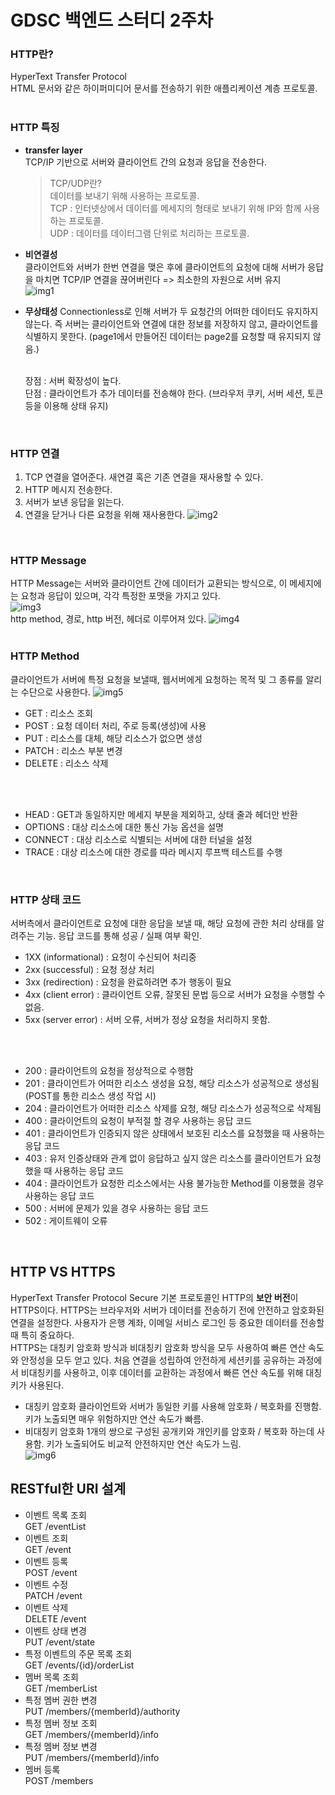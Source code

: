 # GDSC 백엔드 스터디 2주차
### HTTP란?
HyperText Transfer Protocol   
HTML 문서와 같은 하이퍼미디어 문서를 전송하기 위한 애플리케이션 계층 프로토콜.   
<br>

### HTTP 특징
- **transfer layer**   
    TCP/IP 기반으로 서버와 클라이언트 간의 요청과 응답을 전송한다. 
    > TCP/UDP란?   
    데이터를 보내기 위해 사용하는 프로토콜.   
    TCP : 인터넷상에서 데이터를 메세지의 형태로 보내기 위해 IP와 함께 사용하는 프로토콜.   
    UDP : 데이터를 데이터그램 단위로 처리하는 프로토콜.
- **비연결성**   
    클라이언트와 서버가 한번 연결을 맺은 후에 클라이언트의 요청에 대해 서버가 응답을 마치면 TCP/IP 연결을 끊어버린다 => 최소한의 자원으로 서버 유지   
    ![img1](https://velog.velcdn.com/images/wlwl99/post/614190c0-9a42-4aee-8ca4-401dbd35fd1a/image.png)
- **무상태성**
    Connectionless로 인해 서버가 두 요청간의 어떠한 데이터도 유지하지 않는다. 즉 서버는 클라이언트와 연결에 대한 정보를 저장하지 않고, 클라이언트를 식별하지 못한다. (page1에서 만들어진 데이터는 page2를 요청할 때 유지되지 않음.)   
    <br>

    장점 : 서버 확장성이 높다.   
    단점 : 클라이언트가 추가 데이터를 전송해야 한다. (브라우저 쿠키, 서버 세션, 토큰 등을 이용해 상태 유지)   
<br>

### HTTP 연결
1. TCP 연결을 열어준다. 새연결 혹은 기존 연결을 재사용할 수 있다.
2. HTTP 메시지 전송한다.
3. 서버가 보낸 응답을 읽는다.
4. 연결을 닫거나 다른 요청을 위해 재사용한다.
![img2](https://t1.daumcdn.net/cfile/tistory/9970083359F297D62A)
<br>

### HTTP Message
HTTP Message는 서버와 클라이언트 간에 데이터가 교환되는 방식으로, 이 메세지에는 요청과 응답이 있으며, 각각 특정한 포맷을 가지고 있다.      
![img3](https://velog.velcdn.com/images/dlwoxhd/post/036c17f7-55d6-4af7-9989-b266cc5df384/image.png)   
http method, 경로, http 버전, 헤더로 이루어져 있다.
![img4](https://img1.daumcdn.net/thumb/R1280x0/?scode=mtistory2&fname=https%3A%2F%2Ft1.daumcdn.net%2Fcfile%2Ftistory%2F21282E3B554A0A1B2C)   
<br>

### HTTP Method
클라이언트가 서버에 특정 요청을 보낼때, 웹서버에게 요청하는 목적 및 그 종류를 알리는 수단으로 사용한다.
![img5](https://blog.kakaocdn.net/dn/bKPin9/btqEamE4tCi/AOHPjKmnmAEkoWrlsCMprK/img.png)
- GET : 리소스 조회
- POST : 요청 데이터 처리, 주로 등록(생성)에 사용
- PUT : 리소스를 대체, 해당 리소스가 없으면 생성
- PATCH : 리소스 부분 변경
- DELETE : 리소스 삭제   
<BR>
<br>

- HEAD : GET과 동일하지만 메세지 부분을 제외하고, 상태 줄과 헤더만 반환
- OPTIONS : 대상 리소스에 대한 통신 가능 옵션을 설명
- CONNECT : 대상 리소스로 식별되는 서버에 대한 터널을 설정
- TRACE : 대상 리소스에 대한 경로를 따라 메시지 루프백 테스트를 수행   
<BR>

### HTTP 상태 코드
서버측에서 클라이언트로 요청에 대한 응답을 보낼 때, 해당 요청에 관한 처리 상태를 알려주는 기능.
응답 코드를 통해 성공 / 실패 여부 확인.
- 1XX (informational) : 요청이 수신되어 처리중
- 2xx (successful) : 요청 정상 처리
- 3xx (redirection) : 요청을 완료하려면 추가 행동이 필요
- 4xx (client error) : 클라이언트 오류, 잘못된 문법 등으로 서버가 요청을 수행할 수 없음.
- 5xx (server error) : 서버 오류, 서버가 정상 요청을 처리하지 못함.   
<br>
<br>

- 200 : 클라이언트의 요청을 정상적으로 수행함
- 201 : 클라이언트가 어떠한 리소스 생성을 요청, 해당 리소스가 성공적으로 생성됨(POST를 통한 리소스 생성 작업 시)
- 204 : 클라이언트가 어떠한 리소스 삭제를 요청, 해당 리소스가 성공적으로 삭제됨
- 400 : 클라이언트의 요청이 부적절 할 경우 사용하는 응답 코드
- 401 : 클라이언트가 인증되지 않은 상태에서 보호된 리소스를 요청했을 때 사용하는 응답 코드
- 403 : 유저 인증상태와 관계 없이 응답하고 싶지 않은 리소스를 클라이언트가 요청했을 때 사용하는 응답 코드
- 404 : 클라이언트가 요청한 리소스에서는 사용 불가능한 Method를 이용했을 경우 사용하는 응답 코드
- 500 : 서버에 문제가 있을 경우 사용하는 응답 코드
- 502 : 게이트웨이 오류
<br>

## HTTP VS HTTPS
HyperText Transfer Protocol Secure
기본 프로토콜인 HTTP의 **보안 버전**이 HTTPS이다. HTTPS는 브라우저와 서버가 데이터를 전송하기 전에 안전하고 암호화된 연결을 설정한다. 사용자가 은행 계좌, 이메일 서비스 로그인 등 중요한 데이터를 전송할 때 특히 중요하다.   
HTTPS는 대칭키 암호화 방식과 비대칭키 암호화 방식을 모두 사용하여 빠른 연산 속도와 안정성을 모두 얻고 있다. 처음 연결을 성립하여 안전하게 세션키를 공유하는 과정에서 비대칭키를 사용하고, 이후 데이터를 교환하는 과정에서 빠른 연산 속도를 위해 대칭키가 사용된다.   
- 대칭키 암호화
    클라이언트와 서버가 동일한 키를 사용해 암호화 / 복호화를 진행함. 키가 노출되면 매우 위험하지만 연산 속도가 빠름.
- 비대칭키 암호화
    1개의 쌍으로 구성된 공개키와 개인키를 암호화 / 복호화 하는데 사용함. 키가 노출되어도 비교적 안전하지만 연산 속도가 느림.   
![img6](https://img1.daumcdn.net/thumb/R1280x0/?scode=mtistory2&fname=https%3A%2F%2Fblog.kakaocdn.net%2Fdn%2FcCodLU%2FbtrqRZnoOFq%2Fe6kFHjADoVby70466Jkq51%2Fimg.png)

## RESTful한 URI 설계
- 이벤트 목록 조회   
    GET /eventList
- 이벤트 조회   
    GET /event
- 이벤트 등록   
    POST /event
- 이벤트 수정   
    PATCH /event
- 이벤트 삭제   
    DELETE /event
- 이벤트 상태 변경   
    PUT /event/state
- 특정 이벤트의 주문 목록 조회   
    GET /events/{id}/orderList
- 멤버 목록 조회   
    GET /memberList
- 특정 멤버 권한 변경   
    PUT /members/{memberId}/authority
- 특정 멤버 정보 조회   
    GET /members/{memberId}/info
- 특정 멤버 정보 변경   
    PUT /members/{memberId}/info
- 멤버 등록   
    POST /members
